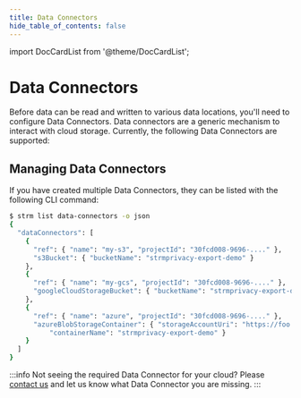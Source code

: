 ```yaml
---
title: Data Connectors
hide_table_of_contents: false
---
```


import DocCardList from '@theme/DocCardList';

# Data Connectors

Before data can be read and written to various data locations, you'll need to configure Data Connectors.
Data connectors are a generic mechanism to interact with cloud storage. Currently, the following
Data Connectors are supported:

<DocCardList />

## Managing Data Connectors
If you have created multiple Data Connectors, they can be listed with the following CLI command:

```bash showLineNumbers
$ strm list data-connectors -o json
{
  "dataConnectors": [
    {
      "ref": { "name": "my-s3", "projectId": "30fcd008-9696-...." },
      "s3Bucket": { "bucketName": "strmprivacy-export-demo" }
    },
    {
      "ref": { "name": "my-gcs", "projectId": "30fcd008-9696-...." },
      "googleCloudStorageBucket": { "bucketName": "strmprivacy-export-demo" }
    },
    {
      "ref": { "name": "azure", "projectId": "30fcd008-9696-...." },
      "azureBlobStorageContainer": { "storageAccountUri": "https://foo.blob.core.windows.net",
          "containerName": "strmprivacy-export-demo" }
    }
  ]
}
```

:::info
Not seeing the required Data Connector for your cloud? Please [contact us](docs/05-contact/index.md) and let us know
what Data Connector you are missing.
:::
